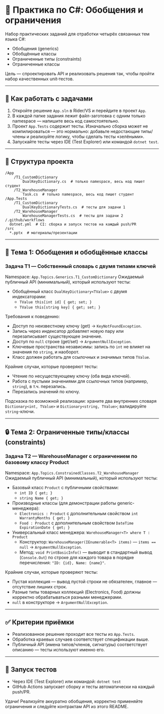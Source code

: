 # 🧩 Практика по C#: Обобщения и ограничения

Набор практических заданий для отработки четырёх связанных тем языка C#:

- Обобщения (generics)
- Обобщённые классы
- Ограниченные типы (constraints)
- Ограниченные классы

Цель — спроектировать API и реализовать решения так, чтобы пройти набор качественных unit‑тестов.

---

## 📝 Как работать с задачами
1. Откройте решение `App.sln` в Rider/VS и перейдите в проект `App`.
2. В каждой папке задания лежит файл-заготовка с одним только namespace — напишите весь код самостоятельно.
3. Проект `App.Tests` содержит тесты. Изначально сборка может не компилироваться — это нормально: добавьте недостающие типы/члены и реализуйте логику, чтобы сделать тесты «зелёными».
4. Запускайте тесты через IDE (Test Explorer) или командой `dotnet test`.

---

## 📁 Структура проекта
```
/App
    /T1_CustomDictionary
        DualKeyDictionary.cs  # только namespace, весь код пишет студент
    /T2_WarehouseManager
        Task.cs  # только namespace, весь код пишет студент
/App.Tests
    /T1_CustomDictionary
        DualKeyDictionaryTests.cs  # тесты для задачи 1
    /T2_WarehouseManager
        WarehouseManagerTests.cs  # тесты для задачи 2
/.github/workflows
  dotnet.yml  # CI: сборка и запуск тестов на каждый push/PR
/src
  *.pptx  # материалы/презентации
```

---

## 🧱 Тема 1: Обобщения и обобщённые классы

### Задача T1 — Собственный словарь с двумя типами ключей
Namespace: `App.Topics.Generics.T1_CustomDictionary`
Ожидаемый публичный API (минимальный), который используют тесты:

- Обобщённый класс `DualKeyDictionary<TValue>` с двумя индексаторами:
  - `TValue this[int id] { get; set; }`
  - `TValue this[string key] { get; set; }`

Требования к поведению:
- Доступ по неизвестному ключу (get) → `KeyNotFoundException`.
- Запись через индексатор добавляет новую пару или перезаписывает существующее значение.
- Доступ по `null` строке (get/set) → `ArgumentNullException`.
- Ключевые пространства независимы: запись по `int` не влияет на значения по `string`, и наоборот.
- Класс должен работать для ссылочных и значимых типов `TValue`.

Крайние случаи, которые проверяют тесты:
- Чтение по несуществующему ключу (оба вида ключей).
- Работа с пустыми значениями для ссылочных типов (например, `string`), в т.ч. перезапись.
- Перезапись значений по ключу.

Подсказка по возможной реализации: храните два внутренних словаря `Dictionary<int, TValue>` и `Dictionary<string, TValue>`; валидируйте `string`-ключи.

---

## 🔒 Тема 2: Ограниченные типы/классы (constraints)

### Задача T2 — WarehouseManager<T> с ограничением по базовому классу Product
Namespace: `App.Topics.ConstrainedClasses.T2_WarehouseManager`
Ожидаемый публичный API (минимальный), который используют тесты:

- Базовый класс `Product` с публичными свойствами:
  - `int ID { get; }`
  - `string Name { get; }`
- Производные классы (для демонстрации работы generic-менеджера):
  - `Electronics : Product` с дополнительным свойством `int WarrantyMonths { get; }`
  - `Food : Product` с дополнительным свойством `DateTime ExpirationDate { get; }`
- Универсальный класс менеджера: `WarehouseManager<T> where T : Product`
  - Конструктор: `WarehouseManager(IEnumerable<T> items)` — `items == null` → `ArgumentNullException`.
  - Метод: `void PrintBasicInfo()` — выводит в стандартный вывод (`Console.Out`) по строке для каждого товара в порядке перечисления: `"ID: {id}, Name: {name}"`.

Крайние случаи, которые проверяют тесты:
- Пустая коллекция — вывод пустой строки не обязателен, главное — отсутствие лишних строк.
- Разные типы товарных коллекций (Electronics, Food) должны корректно обрабатываться разными менеджерами.
- `null` в конструкторе → `ArgumentNullException`.

---

## ✅ Критерии приёмки
- Реализованное решение проходит все тесты из `App.Tests`.
- Обработка краевых случаев соответствует спецификации выше.
- Публичный API (имена типов/членов, сигнатуры) соответствует описанию — тесты используют именно его.

---

## 🧪 Запуск тестов
- Через IDE (Test Explorer) или командой: `dotnet test`
- GitHub Actions запускает сборку и тесты автоматически на каждый push/PR.

Удачи! Реализуйте аккуратно обобщения, корректно применяйте ограничения и следуйте контрактам API из этого README.
